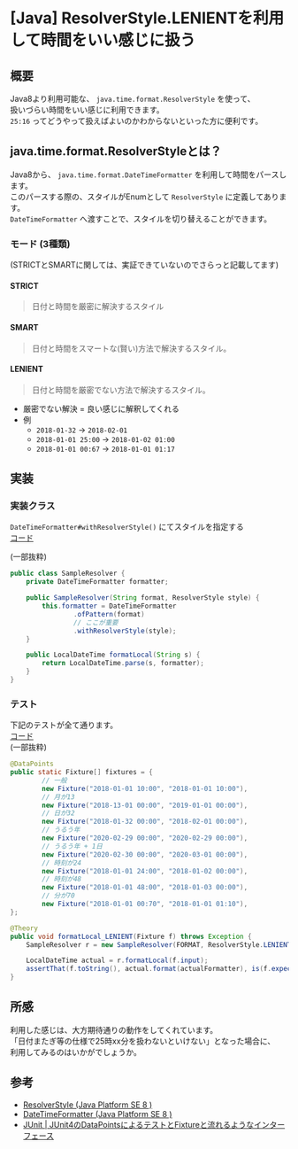 # [Java] ResolverStyle.LENIENTを利用して時間をいい感じに扱う

## 概要
Java8より利用可能な、 `java.time.format.ResolverStyle` を使って、  
扱いづらい時間をいい感じに利用できます。  
`25:16` ってどうやって扱えばよいのかわからないといった方に便利です。  

## java.time.format.ResolverStyleとは？
Java8から、 `java.time.format.DateTimeFormatter` を利用して時間をパースします。  
このパースする際の、スタイルがEnumとして `ResolverStyle` に定義してあります。  
`DateTimeFormatter` へ渡すことで、スタイルを切り替えることができます。  

### モード (3種類)
(STRICTとSMARTに関しては、実証できていないのでさらっと記載してます)

#### STRICT
> 日付と時間を厳密に解決するスタイル

#### SMART
> 日付と時間をスマートな(賢い)方法で解決するスタイル。

#### LENIENT
> 日付と時間を厳密でない方法で解決するスタイル。
- 厳密でない解決 = 良い感じに解釈してくれる
- 例
  - `2018-01-32` → `2018-02-01`
  - `2018-01-01 25:00` → `2018-01-02 01:00`
  - `2018-01-01 00:67` → `2018-01-01 01:17`

## 実装
### 実装クラス
`DateTimeFormatter#withResolverStyle()` にてスタイルを指定する  
[コード](https://github.com/midorigreen/resolver-style/blob/master/src/main/java/SampleResolver.java#L12)  

(一部抜粋)
```java
public class SampleResolver {
    private DateTimeFormatter formatter;

    public SampleResolver(String format, ResolverStyle style) {
        this.formatter = DateTimeFormatter
                .ofPattern(format)
                // ここが重要
                .withResolverStyle(style);
    }

    public LocalDateTime formatLocal(String s) {
        return LocalDateTime.parse(s, formatter);
    }
}
```

### テスト
下記のテストが全て通ります。  
[コード](https://github.com/midorigreen/resolver-style/blob/master/src/test/java/SampleResolverTest.java#L25)  
(一部抜粋)
```java
@DataPoints
public static Fixture[] fixtures = {
        // 一般
        new Fixture("2018-01-01 10:00", "2018-01-01 10:00"),
        // 月が13
        new Fixture("2018-13-01 00:00", "2019-01-01 00:00"),
        // 日が32
        new Fixture("2018-01-32 00:00", "2018-02-01 00:00"),
        // うるう年
        new Fixture("2020-02-29 00:00", "2020-02-29 00:00"),
        // うるう年 + 1日
        new Fixture("2020-02-30 00:00", "2020-03-01 00:00"),
        // 時刻が24
        new Fixture("2018-01-01 24:00", "2018-01-02 00:00"),
        // 時刻が48
        new Fixture("2018-01-01 48:00", "2018-01-03 00:00"),
        // 分が70
        new Fixture("2018-01-01 00:70", "2018-01-01 01:10"),
};

@Theory
public void formatLocal_LENIENT(Fixture f) throws Exception {
    SampleResolver r = new SampleResolver(FORMAT, ResolverStyle.LENIENT);

    LocalDateTime actual = r.formatLocal(f.input);
    assertThat(f.toString(), actual.format(actualFormatter), is(f.expected));
}
```

## 所感
利用した感じは、大方期待通りの動作をしてくれています。  
「日付またぎ等の仕様で25時xx分を扱わないといけない」となった場合に、  
利用してみるのはいかがでしょうか。

## 参考
- [ResolverStyle (Java Platform SE 8 )](https://docs.oracle.com/javase/jp/8/docs/api/java/time/format/ResolverStyle.html)
- [DateTimeFormatter (Java Platform SE 8 )](https://docs.oracle.com/javase/jp/8/docs/api/java/time/format/DateTimeFormatter.html)
- [JUnit | JUnit4のDataPointsによるテストとFixtureと流れるようなインターフェース](http://tbpgr.hatenablog.com/entry/20121003/1349285882)
